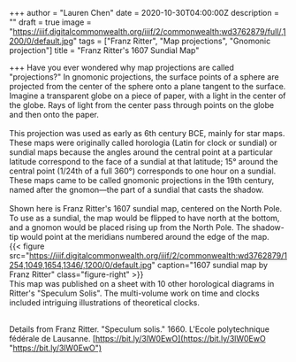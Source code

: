 +++
author = "Lauren Chen"
date = 2020-10-30T04:00:00Z
description = ""
draft = true
image = "https://iiif.digitalcommonwealth.org/iiif/2/commonwealth:wd3762879/full/,1200/0/default.jpg"
tags = ["Franz Ritter", "Map projections", "Gnomonic projection"]
title = "Franz Ritter's 1607 Sundial Map"

+++
Have you ever wondered why map projections are called "projections?" In gnomonic projections, the surface points of a sphere are projected from the center of the sphere onto a plane tangent to the surface. Imagine a transparent globe on a piece of paper, with a light in the center of the globe. Rays of light from the center pass through points on the globe and then onto the paper. ⁠  
⁠  
This projection was used as early as 6th century BCE, mainly for star maps. These maps were originally called horologia (Latin for clock or sundial) or sundial maps because the angles around the central point at a particular latitude correspond to the face of a sundial at that latitude; 15° around the central point (1/24th of a full 360°) corresponds to one hour on a sundial. These maps came to be called gnomonic projections in the 19th century, named after the gnomon—the part of a sundial that casts the shadow.⁠  
⁠  
Shown here is Franz Ritter's 1607 sundial map, centered on the North Pole. To use as a sundial, the map would be flipped to have north at the bottom, and a gnomon would be placed rising up from the North Pole. The shadow-tip would point at the meridians numbered around the edge of the map.⁠  
⁠{{< figure src="https://iiif.digitalcommonwealth.org/iiif/2/commonwealth:wd3762879/1254,1049,1654,1346/,1200/0/default.jpg" caption="1607 sundial map by Franz Ritter" class="figure-right" >}}  
This map was published on a sheet with 10 other horological diagrams in Ritter's "Speculum Solis". The multi-volume work on time and clocks included intriguing illustrations of theoretical clocks.⁠

  
  
⁠  
Details from Franz Ritter. "Speculum solis." 1660. L'Ecole polytechnique fédérale de Lausanne. [https://bit.ly/3lW0EwO](https://bit.ly/3lW0EwO "https://bit.ly/3lW0EwO")⁠